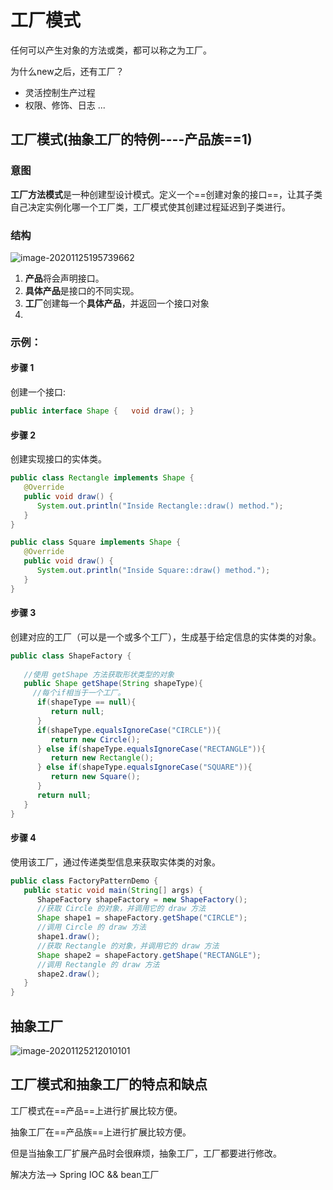# 工厂模式

任何可以产生对象的方法或类，都可以称之为工厂。

为什么new之后，还有工厂？

* 灵活控制生产过程
* 权限、修饰、日志 ...

## 工厂模式(抽象工厂的特例----产品族==1)

### 意图

**工厂方法模式**是一种创建型设计模式。定义一个==创建对象的接口==，让其子类自己决定实例化哪一个工厂类，工厂模式使其创建过程延迟到子类进行。

### 结构

![image-20201125195739662](https://raw.githubusercontent.com/terttyliu/Java/main/img/20201125195739.png)

1. **产品**将会声明接口。
2. **具体产品**是接口的不同实现。
3. **工厂**创建每一个**具体产品**，并返回一个接口对象
4. 

### 示例：

#### 步骤 1

创建一个接口:

```java
public interface Shape {   void draw(); }
```

#### 步骤 2

创建实现接口的实体类。

```java
public class Rectangle implements Shape {
   @Override
   public void draw() {
      System.out.println("Inside Rectangle::draw() method.");
   }
}
```

```java
public class Square implements Shape {
   @Override
   public void draw() {
      System.out.println("Inside Square::draw() method.");
   }
}
```

#### 步骤 3

创建对应的工厂（可以是一个或多个工厂），生成基于给定信息的实体类的对象。

```java
public class ShapeFactory {
    
   //使用 getShape 方法获取形状类型的对象
   public Shape getShape(String shapeType){
     //每个if相当于一个工厂。
      if(shapeType == null){
         return null;
      }        
      if(shapeType.equalsIgnoreCase("CIRCLE")){
         return new Circle();
      } else if(shapeType.equalsIgnoreCase("RECTANGLE")){
         return new Rectangle();
      } else if(shapeType.equalsIgnoreCase("SQUARE")){
         return new Square();
      }
      return null;
   }
}
```

#### 步骤 4

使用该工厂，通过传递类型信息来获取实体类的对象。

```java
public class FactoryPatternDemo {
   public static void main(String[] args) {
      ShapeFactory shapeFactory = new ShapeFactory();
      //获取 Circle 的对象，并调用它的 draw 方法
      Shape shape1 = shapeFactory.getShape("CIRCLE");
      //调用 Circle 的 draw 方法
      shape1.draw();
      //获取 Rectangle 的对象，并调用它的 draw 方法
      Shape shape2 = shapeFactory.getShape("RECTANGLE");
      //调用 Rectangle 的 draw 方法
      shape2.draw();
   }
}
```



## 抽象工厂

![image-20201125212010101](https://raw.githubusercontent.com/terttyliu/Java/main/img/20201125212010.png)

## 工厂模式和抽象工厂的特点和缺点

工厂模式在==产品==上进行扩展比较方便。

抽象工厂在==产品族==上进行扩展比较方便。

但是当抽象工厂扩展产品时会很麻烦，抽象工厂，工厂都要进行修改。

解决方法—>  Spring IOC && bean工厂